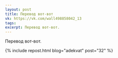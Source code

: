 ```yaml
---
layout: post
title: Перевод вот-вот
vk: https://vk.com/wall498858042_13
tags: 
excerpt: Перевод вот-вот.
---
```

Перевод вот-вот.

{% include repost.html blog="adekvat" post="32" %}